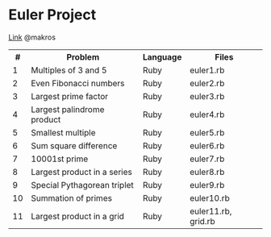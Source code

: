 # Euler Project
[Link](http://projecteuler.net/) @makros

<table>
<th>#</th><th>Problem</th><th>Language</th><th>Files</th>

<tr><td>1</td><td>Multiples of 3 and 5</td><td>Ruby</td><td>euler1.rb</td></tr>

<tr><td>2</td><td>Even Fibonacci numbers</td><td>Ruby</td><td>euler2.rb</td></tr>

<tr><td>3</td><td>Largest prime factor</td><td>Ruby</td><td>euler3.rb</td></tr>

<tr><td>4</td><td>Largest palindrome product</td><td>Ruby</td><td>euler4.rb</td></tr>

<tr><td>5</td><td>Smallest multiple</td><td>Ruby</td><td>euler5.rb</td></tr>

<tr><td>6</td><td>Sum square difference</td><td>Ruby</td><td>euler6.rb</td></tr>

<tr><td>7</td><td>10001st prime</td><td>Ruby</td><td>euler7.rb</td></tr>

<tr><td>8</td><td>Largest product in a series</td><td>Ruby</td><td>euler8.rb</td></tr>

<tr><td>9</td><td>Special Pythagorean triplet</td><td>Ruby</td><td>euler9.rb</td></tr>

<tr><td>10</td><td>Summation of primes</td><td>Ruby</td><td>euler10.rb</td></tr>

<tr><td>11</td><td>Largest product in a grid</td><td>Ruby</td><td>euler11.rb, grid.rb</td></tr>

</tr>
</table>
